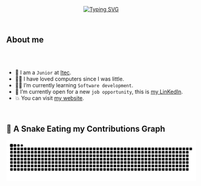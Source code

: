<p align="center">
  <a href="https://git.io/typing-svg"><img src="https://readme-typing-svg.demolab.com?font=Fira+Code&pause=1000&color=F724DD&width=435&lines=Welcome+to+Milena's+GitHub" alt="Typing SVG" /></a>
</p>

<br>

## About me

<br><br>

- :school: I am a `Junior` at [Itec](https://www.itecriocuarto.org.ar/nuestras-carreras/softwarehttps://www.itecriocuarto.org.ar/nuestras-carreras/software).
- :technologist: I have loved computers since I was little.
- :student: I’m currently learning `Software development`.
- :thinking: I’m currently open for a new `job opportunity`, this is [my LinKedIn](https://www.linkedin.com/in/milena-sivit/?locale=en_US).
- :boom: You can visit [my website](https://cvmilenasivit.netlify.app/).
<br>

## 🐍 A Snake Eating my Contributions Graph
	
<p align = "center">
	<img src = "https://github.com/7oSkaaa/7oSkaaa/blob/output/github-contribution-grid-snake.svg?" alt = "Snake Game"/>
</p>
